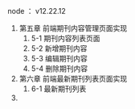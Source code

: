 node ： v12.22.12

1. 第五章 前端期刊内容管理页面实现
   1. 5-1 期刊内容列表页面
   2. 5-2 新增期刊内容
   3. 5-3 编辑期刊内容
   4. 5-4 删除期刊内容
2. 第六章 前端最新期刊列表页面实现
   1. 6-1 最新期刊列表
3. 
